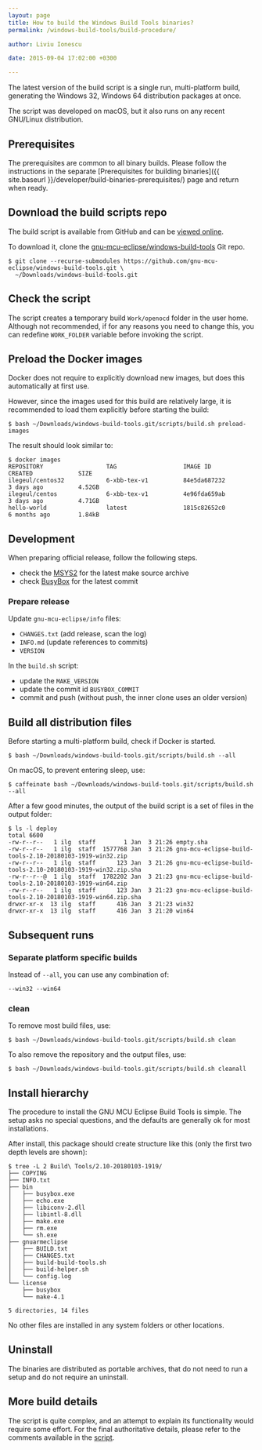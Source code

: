 ```yaml
---
layout: page
title: How to build the Windows Build Tools binaries?
permalink: /windows-build-tools/build-procedure/

author: Liviu Ionescu

date: 2015-09-04 17:02:00 +0300

---
```


The latest version of the build script is a single run, multi-platform build, generating the Windows 32, Windows 64 distribution packages at once.

The script was developed on macOS, but it also runs on any recent GNU/Linux distribution.

## Prerequisites

The prerequisites are common to all binary builds. Please follow the instructions in the separate [Prerequisites for building binaries]({{ site.baseurl }}/developer/build-binaries-prerequisites/) page and return when ready.

## Download the build scripts repo

The build script is available from GitHub and can be [viewed online](https://github.com/gnu-mcu-eclipse/windows-build-tools/blob/master/scripts/build.sh).

To download it, clone the [gnu-mcu-eclipse/windows-build-tools](https://github.com/gnu-mcu-eclipse/windows-build-tools) Git repo. 

```console
$ git clone --recurse-submodules https://github.com/gnu-mcu-eclipse/windows-build-tools.git \
  ~/Downloads/windows-build-tools.git
```

## Check the script

The script creates a temporary build `Work/openocd` folder in the user home. Although not recommended, if for any reasons you need to change this, you can redefine `WORK_FOLDER` variable before invoking the script.

## Preload the Docker images

Docker does not require to explicitly download new images, but does this automatically at first use.

However, since the images used for this build are relatively large, it is recommended to load them explicitly before starting the build:

```console
$ bash ~/Downloads/windows-build-tools.git/scripts/build.sh preload-images
```

The result should look similar to:

```console
$ docker images
REPOSITORY                  TAG                   IMAGE ID            CREATED             SIZE
ilegeul/centos32            6-xbb-tex-v1          84e5da687232        3 days ago          4.52GB
ilegeul/centos              6-xbb-tex-v1          4e96fda659ab        3 days ago          4.71GB
hello-world                 latest                1815c82652c0        6 months ago        1.84kB
```

## Development

When preparing official release, follow the following steps.

* check the [MSYS2](http://sourceforge.net/projects/msys2/files/REPOS/MSYS2/Sources/) for the latest make source archive
* check [BusyBox](https://github.com/rmyorston/busybox-w32) for the latest commit

### Prepare release

Update `gnu-mcu-eclipse/info` files:

* `CHANGES.txt` (add release, scan the log)
* `INFO.md` (update references to commits)
* `VERSION`

In the `build.sh` script:

* update the `MAKE_VERSION`
* update the commit id `BUSYBOX_COMMIT`
* commit and push (without push, the inner clone uses an older version)

## Build all distribution files

Before starting a multi-platform build, check if Docker is started.

```console
$ bash ~/Downloads/windows-build-tools.git/scripts/build.sh --all
```

On macOS, to prevent entering sleep, use:

```console
$ caffeinate bash ~/Downloads/windows-build-tools.git/scripts/build.sh --all
```

After a few good minutes, the output of the build script is a set of files in the output folder:

```console
$ ls -l deploy 
total 6600
-rw-r--r--   1 ilg  staff        1 Jan  3 21:26 empty.sha
-rw-r--r--   1 ilg  staff  1577768 Jan  3 21:26 gnu-mcu-eclipse-build-tools-2.10-20180103-1919-win32.zip
-rw-r--r--   1 ilg  staff      123 Jan  3 21:26 gnu-mcu-eclipse-build-tools-2.10-20180103-1919-win32.zip.sha
-rw-r--r--@  1 ilg  staff  1782202 Jan  3 21:23 gnu-mcu-eclipse-build-tools-2.10-20180103-1919-win64.zip
-rw-r--r--   1 ilg  staff      123 Jan  3 21:23 gnu-mcu-eclipse-build-tools-2.10-20180103-1919-win64.zip.sha
drwxr-xr-x  13 ilg  staff      416 Jan  3 21:23 win32
drwxr-xr-x  13 ilg  staff      416 Jan  3 21:20 win64
```

## Subsequent runs

### Separate platform specific builds

Instead of `--all`, you can use any combination of:

```
--win32 --win64
```

### clean

To remove most build files, use:

```console
$ bash ~/Downloads/windows-build-tools.git/scripts/build.sh clean
```

To also remove the repository and the output files, use:

```console
$ bash ~/Downloads/windows-build-tools.git/scripts/build.sh cleanall
```


## Install hierarchy

The procedure to install the GNU MCU Eclipse Build Tools is simple. The setup asks no special questions, and the defaults are generally ok for most installations.

After install, this package should create structure like this (only the first two depth levels are shown):

```console
$ tree -L 2 Build\ Tools/2.10-20180103-1919/
├── COPYING
├── INFO.txt
├── bin
│   ├── busybox.exe
│   ├── echo.exe
│   ├── libiconv-2.dll
│   ├── libintl-8.dll
│   ├── make.exe
│   ├── rm.exe
│   └── sh.exe
├── gnuarmeclipse
│   ├── BUILD.txt
│   ├── CHANGES.txt
│   ├── build-build-tools.sh
│   ├── build-helper.sh
│   └── config.log
└── license
    ├── busybox
    └── make-4.1

5 directories, 14 files
```

No other files are installed in any system folders or other locations.

## Uninstall

The binaries are distributed as portable archives, that do not need to run a setup and do not require an uninstall.

## More build details

The script is quite complex, and an attempt to explain its functionality would require some effort. For the final authoritative details, please refer to the comments available in the [script](https://github.com/gnu-mcu-eclipse/build-scripts/blob/master/scripts/build-windows-build-tools.sh).
